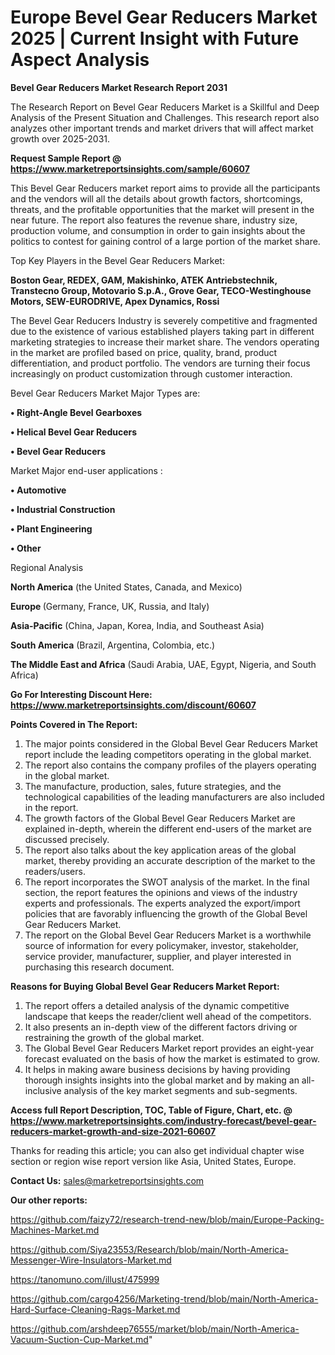 # Europe Bevel Gear Reducers Market 2025 | Current Insight with Future Aspect Analysis

<strong>Bevel Gear Reducers Market Research Report 2031</strong>

The Research Report on Bevel Gear Reducers Market is a Skillful and Deep Analysis of the Present Situation and Challenges. This research report also analyzes other important trends and market drivers that will affect market growth over 2025-2031.

<strong>Request Sample Report @ <a href=https://www.marketreportsinsights.com/sample/60607>https://www.marketreportsinsights.com/sample/60607</a></strong>

This Bevel Gear Reducers market report aims to provide all the participants and the vendors will all the details about growth factors, shortcomings, threats, and the profitable opportunities that the market will present in the near future. The report also features the revenue share, industry size, production volume, and consumption in order to gain insights about the politics to contest for gaining control of a large portion of the market share.

Top Key Players in the Bevel Gear Reducers Market:

<strong>Boston Gear, REDEX, GAM, Makishinko, ATEK Antriebstechnik, Transtecno Group, Motovario S.p.A., Grove Gear, TECO-Westinghouse Motors, SEW-EURODRIVE, Apex Dynamics, Rossi</strong>

The Bevel Gear Reducers Industry is severely competitive and fragmented due to the existence of various established players taking part in different marketing strategies to increase their market share. The vendors operating in the market are profiled based on price, quality, brand, product differentiation, and product portfolio. The vendors are turning their focus increasingly on product customization through customer interaction.

Bevel Gear Reducers Market Major Types are:

<strong>• Right-Angle Bevel Gearboxes

• Helical Bevel Gear Reducers

• Bevel Gear Reducers</strong>

Market Major end-user applications :

<strong>• Automotive

• Industrial Construction

• Plant Engineering

• Other</strong>

Regional Analysis

</u><strong><b>North America</b></strong> (the United States, Canada, and Mexico)

<strong><b>Europe </b></strong>(Germany, France, UK, Russia, and Italy)

<strong><b>Asia-Pacific</b></strong> (China, Japan, Korea, India, and Southeast Asia)

<strong><b>South America</b></strong> (Brazil, Argentina, Colombia, etc.)

<strong><b>The Middle East and Africa</b></strong> (Saudi Arabia, UAE, Egypt, Nigeria, and South Africa)

<strong>Go For Interesting Discount Here: <a href=https://www.marketreportsinsights.com/discount/60607>https://www.marketreportsinsights.com/discount/60607</a></strong>

<strong>Points Covered in The Report:</strong>
<ol>
  <li>The major points considered in the Global Bevel Gear Reducers Market report include the leading competitors operating in the global market.</li>
  <li>The report also contains the company profiles of the players operating in the global market.</li>
  <li>The manufacture, production, sales, future strategies, and the technological capabilities of the leading manufacturers are also included in the report.</li>
  <li>The growth factors of the Global Bevel Gear Reducers Market are explained in-depth, wherein the different end-users of the market are discussed precisely.</li>
  <li>The report also talks about the key application areas of the global market, thereby providing an accurate description of the market to the readers/users.</li>
  <li>The report incorporates the SWOT analysis of the market. In the final section, the report features the opinions and views of the industry experts and professionals. The experts analyzed the export/import policies that are favorably influencing the growth of the Global Bevel Gear Reducers Market.</li>
  <li>The report on the Global Bevel Gear Reducers Market is a worthwhile source of information for every policymaker, investor, stakeholder, service provider, manufacturer, supplier, and player interested in purchasing this research document.</li>
</ol>
<strong>Reasons for Buying Global Bevel Gear Reducers Market Report:</strong>

<ol>
  <li>The report offers a detailed analysis of the dynamic competitive landscape that keeps the reader/client well ahead of the competitors.</li>
  <li>It also presents an in-depth view of the different factors driving or restraining the growth of the global market.</li>
  <li>The Global Bevel Gear Reducers Market report provides an eight-year forecast evaluated on the basis of how the market is estimated to grow.</li>
  <li>It helps in making aware business decisions by having providing thorough insights insights into the global market and by making an all-inclusive analysis of the key market segments and sub-segments.</li>
</ol>
<strong>Access full Report Description, TOC, Table of Figure, Chart, etc. @ <a href=https://www.marketreportsinsights.com/industry-forecast/bevel-gear-reducers-market-growth-and-size-2021-60607>https://www.marketreportsinsights.com/industry-forecast/bevel-gear-reducers-market-growth-and-size-2021-60607</a></strong>


Thanks for reading this article; you can also get individual chapter wise section or region wise report version like Asia, United States, Europe.

<strong>Contact Us:</strong>
sales@marketreportsinsights.com

<strong>Our other reports:</strong>

<a href=https://github.com/faizy72/research-trend-new/blob/main/Europe-Packing-Machines-Market.md>https://github.com/faizy72/research-trend-new/blob/main/Europe-Packing-Machines-Market.md</a>

<a href=https://github.com/Siya23553/Research/blob/main/North-America-Messenger-Wire-Insulators-Market.md>https://github.com/Siya23553/Research/blob/main/North-America-Messenger-Wire-Insulators-Market.md</a>

<a href=https://tanomuno.com/illust/475999>https://tanomuno.com/illust/475999</a>

<a href=https://github.com/cargo4256/Marketing-trend/blob/main/North-America-Hard-Surface-Cleaning-Rags-Market.md>https://github.com/cargo4256/Marketing-trend/blob/main/North-America-Hard-Surface-Cleaning-Rags-Market.md</a>

<a href=https://github.com/arshdeep76555/market/blob/main/North-America-Vacuum-Suction-Cup-Market.md>https://github.com/arshdeep76555/market/blob/main/North-America-Vacuum-Suction-Cup-Market.md</a>"
